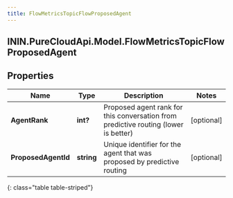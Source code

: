 ```yaml
---
title: FlowMetricsTopicFlowProposedAgent
---
```

## ININ.PureCloudApi.Model.FlowMetricsTopicFlowProposedAgent

## Properties

|Name | Type | Description | Notes|
|------------ | ------------- | ------------- | -------------|
| **AgentRank** | **int?** | Proposed agent rank for this conversation from predictive routing (lower is better) | [optional] |
| **ProposedAgentId** | **string** | Unique identifier for the agent that was proposed by predictive routing | [optional] |
{: class="table table-striped"}


